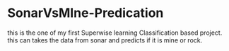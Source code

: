 # SonarVsMIne-Predication
this is the one of my first Superwise learning Classification based project. this can takes the data from sonar and predicts if it is mine or rock.
